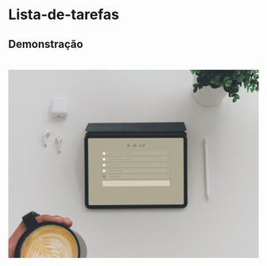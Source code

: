 # Lista-de-tarefas
## Demonstração
<h1 align="center">
  <img src="https://github.com/luhgavlak/Lista-de-tarefas/blob/main/todolist.png"/>
</h1>
